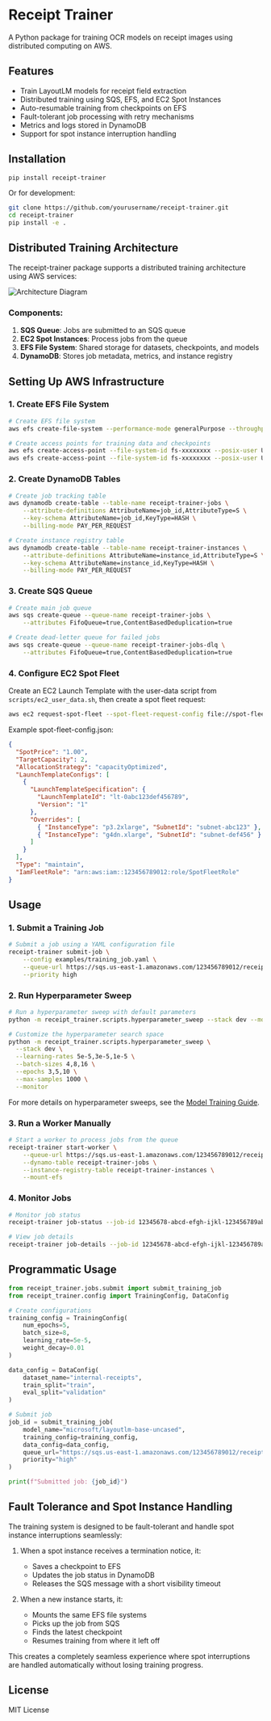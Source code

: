 # Receipt Trainer

A Python package for training OCR models on receipt images using distributed computing on AWS.

## Features

- Train LayoutLM models for receipt field extraction
- Distributed training using SQS, EFS, and EC2 Spot Instances
- Auto-resumable training from checkpoints on EFS
- Fault-tolerant job processing with retry mechanisms
- Metrics and logs stored in DynamoDB
- Support for spot instance interruption handling

## Installation

```bash
pip install receipt-trainer
```

Or for development:

```bash
git clone https://github.com/yourusername/receipt-trainer.git
cd receipt-trainer
pip install -e .
```

## Distributed Training Architecture

The receipt-trainer package supports a distributed training architecture using AWS services:

![Architecture Diagram](docs/images/architecture.png)

### Components:

1. **SQS Queue**: Jobs are submitted to an SQS queue
2. **EC2 Spot Instances**: Process jobs from the queue
3. **EFS File System**: Shared storage for datasets, checkpoints, and models
4. **DynamoDB**: Stores job metadata, metrics, and instance registry

## Setting Up AWS Infrastructure

### 1. Create EFS File System

```bash
# Create EFS file system
aws efs create-file-system --performance-mode generalPurpose --throughput-mode bursting --encrypted --tags Key=Name,Value=receipt-trainer

# Create access points for training data and checkpoints
aws efs create-access-point --file-system-id fs-xxxxxxxx --posix-user Uid=1000,Gid=1000 --root-directory Path=/training --tags Key=Name,Value=training
aws efs create-access-point --file-system-id fs-xxxxxxxx --posix-user Uid=1000,Gid=1000 --root-directory Path=/checkpoints --tags Key=Name,Value=checkpoints
```

### 2. Create DynamoDB Tables

```bash
# Create job tracking table
aws dynamodb create-table --table-name receipt-trainer-jobs \
    --attribute-definitions AttributeName=job_id,AttributeType=S \
    --key-schema AttributeName=job_id,KeyType=HASH \
    --billing-mode PAY_PER_REQUEST

# Create instance registry table
aws dynamodb create-table --table-name receipt-trainer-instances \
    --attribute-definitions AttributeName=instance_id,AttributeType=S \
    --key-schema AttributeName=instance_id,KeyType=HASH \
    --billing-mode PAY_PER_REQUEST
```

### 3. Create SQS Queue

```bash
# Create main job queue
aws sqs create-queue --queue-name receipt-trainer-jobs \
    --attributes FifoQueue=true,ContentBasedDeduplication=true

# Create dead-letter queue for failed jobs
aws sqs create-queue --queue-name receipt-trainer-jobs-dlq \
    --attributes FifoQueue=true,ContentBasedDeduplication=true
```

### 4. Configure EC2 Spot Fleet

Create an EC2 Launch Template with the user-data script from `scripts/ec2_user_data.sh`, then create a spot fleet request:

```bash
aws ec2 request-spot-fleet --spot-fleet-request-config file://spot-fleet-config.json
```

Example spot-fleet-config.json:

```json
{
  "SpotPrice": "1.00",
  "TargetCapacity": 2,
  "AllocationStrategy": "capacityOptimized",
  "LaunchTemplateConfigs": [
    {
      "LaunchTemplateSpecification": {
        "LaunchTemplateId": "lt-0abc123def456789",
        "Version": "1"
      },
      "Overrides": [
        { "InstanceType": "p3.2xlarge", "SubnetId": "subnet-abc123" },
        { "InstanceType": "g4dn.xlarge", "SubnetId": "subnet-def456" }
      ]
    }
  ],
  "Type": "maintain",
  "IamFleetRole": "arn:aws:iam::123456789012:role/SpotFleetRole"
}
```

## Usage

### 1. Submit a Training Job

```bash
# Submit a job using a YAML configuration file
receipt-trainer submit-job \
    --config examples/training_job.yaml \
    --queue-url https://sqs.us-east-1.amazonaws.com/123456789012/receipt-trainer-jobs.fifo \
    --priority high
```

### 2. Run Hyperparameter Sweep

```bash
# Run a hyperparameter sweep with default parameters
python -m receipt_trainer.scripts.hyperparameter_sweep --stack dev --monitor

# Customize the hyperparameter search space
python -m receipt_trainer.scripts.hyperparameter_sweep \
  --stack dev \
  --learning-rates 5e-5,3e-5,1e-5 \
  --batch-sizes 4,8,16 \
  --epochs 3,5,10 \
  --max-samples 1000 \
  --monitor
```

For more details on hyperparameter sweeps, see the [Model Training Guide](docs/model_training.md).

### 3. Run a Worker Manually

```bash
# Start a worker to process jobs from the queue
receipt-trainer start-worker \
    --queue-url https://sqs.us-east-1.amazonaws.com/123456789012/receipt-trainer-jobs.fifo \
    --dynamo-table receipt-trainer-jobs \
    --instance-registry-table receipt-trainer-instances \
    --mount-efs
```

### 4. Monitor Jobs

```bash
# Monitor job status
receipt-trainer job-status --job-id 12345678-abcd-efgh-ijkl-123456789abc

# View job details
receipt-trainer job-details --job-id 12345678-abcd-efgh-ijkl-123456789abc
```

## Programmatic Usage

```python
from receipt_trainer.jobs.submit import submit_training_job
from receipt_trainer.config import TrainingConfig, DataConfig

# Create configurations
training_config = TrainingConfig(
    num_epochs=5,
    batch_size=8,
    learning_rate=5e-5,
    weight_decay=0.01
)

data_config = DataConfig(
    dataset_name="internal-receipts",
    train_split="train",
    eval_split="validation"
)

# Submit job
job_id = submit_training_job(
    model_name="microsoft/layoutlm-base-uncased",
    training_config=training_config,
    data_config=data_config,
    queue_url="https://sqs.us-east-1.amazonaws.com/123456789012/receipt-trainer-jobs.fifo",
    priority="high"
)

print(f"Submitted job: {job_id}")
```

## Fault Tolerance and Spot Instance Handling

The training system is designed to be fault-tolerant and handle spot instance interruptions seamlessly:

1. When a spot instance receives a termination notice, it:

   - Saves a checkpoint to EFS
   - Updates the job status in DynamoDB
   - Releases the SQS message with a short visibility timeout

2. When a new instance starts, it:
   - Mounts the same EFS file systems
   - Picks up the job from SQS
   - Finds the latest checkpoint
   - Resumes training from where it left off

This creates a completely seamless experience where spot interruptions are handled automatically without losing training progress.

## License

MIT License
